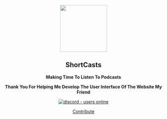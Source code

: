<a href="#"><p align="center">
<img height=150 src="https://gdurl.com/4yjw"/>

</p></a>
<h2 align="center">
    <strong>ShortCasts</strong>
</h2>
<p align="center">
  <strong>Making Time To Listen To Podcasts</strong>
    
</p>
<p align="center">
  <strong>Thank You For Helping Me Develop The User Interface Of The Website My Friend</strong>
    
</p>
<p align="center">
  <a href="https://discord.gg/q5nxpQrY">
    <img src="https://img.shields.io/discord/851376376652627999?style=for-the-badge" alt="discord - users online" />
  </a>
</p>
<p align="center">
<a href="https://github.com/htmldev30/shortcasts/blob/master/CONTRIBUTING.md">
Contribute
</a>
</p>
